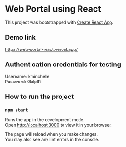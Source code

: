 # Web Portal using React

This project was bootstrapped with [Create React App](https://github.com/facebook/create-react-app).

## Demo link

https://web-portal-react.vercel.app/

## Authentication credentials for testing

Username: kminchelle\
Password: 0lelplR

## How to run the project

### `npm start`

Runs the app in the development mode.\
Open [http://localhost:3000](http://localhost:3000) to view it in your browser.

The page will reload when you make changes.\
You may also see any lint errors in the console.